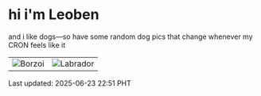 # hi i'm Leoben

and i like dogs—so have some random dog pics that change whenever my CRON feels like it

|  |  |
|--------|----------|
| ![Borzoi](https://random-dog-vercel.vercel.app/api/random-borzoi?v=1750690275) | ![Labrador](https://random-dog-vercel.vercel.app/api/random-labrador?v=1750690275) |

Last updated: 2025-06-23 22:51 PHT
